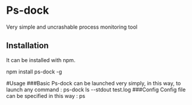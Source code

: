 Ps-dock
=======

Very simple and uncrashable process monitoring tool

Installation
------------
It can be installed with npm.

   npm install ps-dock -g
  
#Usage
###Basic
Ps-dock can be launched very simply, in this way, to launch any command :
   ps-dock ls --stdout test.log
###Config
Config file can be specified in this way :
   ps
